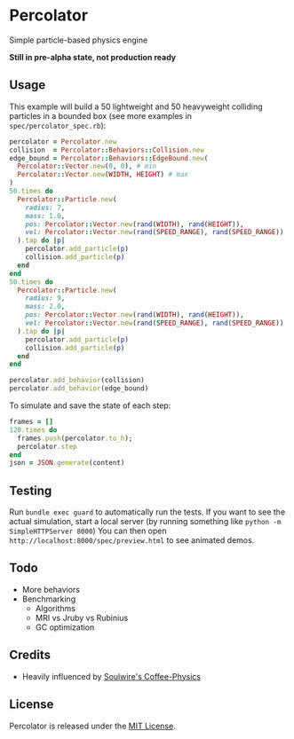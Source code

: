 # Percolator

Simple particle-based physics engine

__Still in pre-alpha state, not production ready__

## Usage

This example will build a 50 lightweight and 50 heavyweight colliding particles in a bounded box (see more examples in `spec/percolator_spec.rb`):

```ruby
percolator = Percolator.new
collision  = Percolator::Behaviors::Collision.new
edge_bound = Percolator::Behaviors::EdgeBound.new(
  Percolator::Vector.new(0, 0), # min
  Percolator::Vector.new(WIDTH, HEIGHT) # max
)
50.times do
  Percolator::Particle.new(
    radius: 7,
    mass: 1.0,
    pos: Percolator::Vector.new(rand(WIDTH), rand(HEIGHT)),
    vel: Percolator::Vector.new(rand(SPEED_RANGE), rand(SPEED_RANGE))
  ).tap do |p|
    percolator.add_particle(p)
    collision.add_particle(p)
  end
end
50.times do
  Percolator::Particle.new(
    radius: 9,
    mass: 2.0,
    pos: Percolator::Vector.new(rand(WIDTH), rand(HEIGHT)),
    vel: Percolator::Vector.new(rand(SPEED_RANGE), rand(SPEED_RANGE))
  ).tap do |p|
    percolator.add_particle(p)
    collision.add_particle(p)
  end
end

percolator.add_behavior(collision)
percolator.add_behavior(edge_bound)
```

To simulate and save the state of each step:

```ruby
frames = []
120.times do
  frames.push(percolator.to_h);
  percolator.step
end
json = JSON.generate(content)
```

## Testing

Run `bundle exec guard` to automatically run the tests. If you want to see the actual simulation, start a local server (by running something like `python -m SimpleHTTPServer 8000`) You can then open `http://localhost:8000/spec/preview.html` to see animated demos.

## Todo

- More behaviors
- Benchmarking
  - Algorithms
  - MRI vs Jruby vs Rubinius
  - GC optimization

## Credits

- Heavily influenced by [Soulwire's Coffee-Physics](http://github.com/soulwire/Coffee-Physics)

## License

Percolator is released under the [MIT License](http://opensource.org/licenses/MIT).
